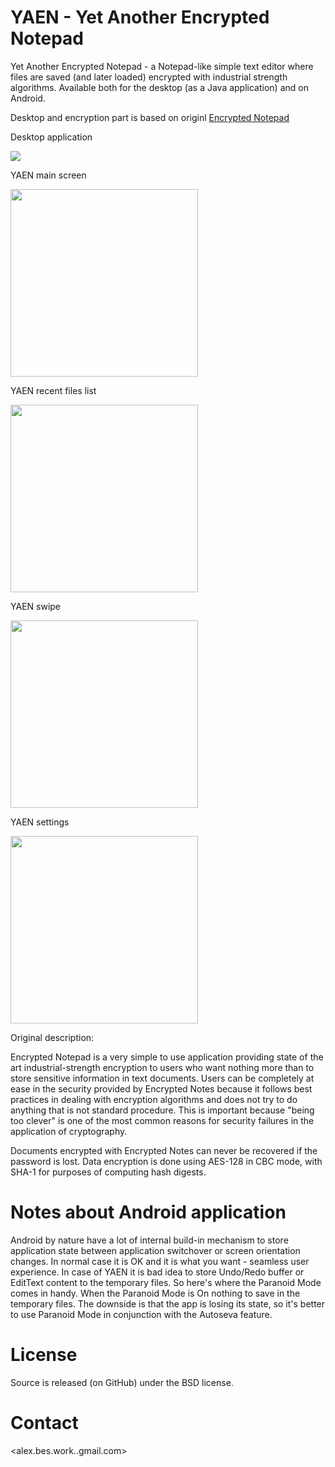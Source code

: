 # YAEN - Yet Another Encrypted Notepad

Yet Another Encrypted Notepad - a Notepad-like simple text editor where files are saved (and later loaded) encrypted with industrial strength algorithms. Available both for the desktop (as a Java application) and on Android.

Desktop and encryption part is based on originl [Encrypted Notepad](https://sourceforge.net/projects/enotes)

Desktop application

<img src="https://raw.github.com/AlexBesk/yaen/master/doc/images/05_desktop_app.png" >

YAEN main screen

<img src="https://raw.github.com/AlexBesk/yaen/master/doc/images/01_text.png" width="300">

YAEN recent files list

<img src="https://raw.github.com/AlexBesk/yaen/master/doc/images/02_recent_files.png" width="300">

YAEN swipe

<img src="https://raw.github.com/AlexBesk/yaen/master/doc/images/03_recent_files_swipe.png" width="300">

YAEN settings

<img src="https://raw.github.com/AlexBesk/yaen/master/doc/images/04_settings.png" width="300">

Original description:

Encrypted Notepad is a very simple to use application providing state of the art industrial-strength encryption to users who want nothing more than to store sensitive information in text documents. Users can be completely at ease in the security provided by Encrypted Notes because it follows best practices in dealing with encryption algorithms and does not try to do anything that is not standard procedure. This is important because "being too clever" is one of the most common reasons for security failures in the application of cryptography.

Documents encrypted with Encrypted Notes can never be recovered if the password is lost. Data encryption is done using AES-128 in CBC mode, with SHA-1 for purposes of computing hash digests.

# Notes about Android application

Android by nature have a lot of internal build-in mechanism to store application state between application switchover or screen orientation changes. In normal case it is OK and it is what you want - seamless user experience.
In case of YAEN it is bad idea to store Undo/Redo buffer or EditText content to the temporary files. So here's where the Paranoid Mode comes in handy. When the Paranoid Mode is On nothing to save in the temporary files.
The downside is that the app is losing its state, so it's better to use Paranoid Mode in conjunction with the Autoseva feature.

# License

Source is released (on GitHub) under the BSD license.

# Contact
<alex.bes.work..gmail.com>
